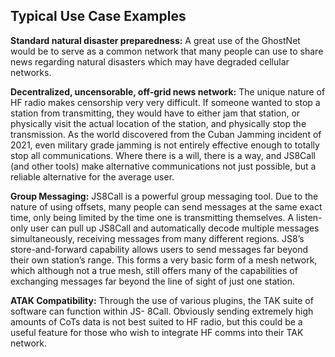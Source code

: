 ## Typical Use Case Examples

**Standard natural disaster preparedness:** A great use of the GhostNet would be to serve as a common
network that many people can use to share news regarding natural disasters which may have degraded
cellular networks.

**Decentralized, uncensorable, off-grid news network:** The unique nature of HF radio makes censorship very
very difficult. If someone wanted to stop a station from transmitting, they would have to either jam that station,
or physically visit the actual location of the station, and physically stop the transmission. As the world
discovered from the Cuban Jamming incident of 2021, even military grade jamming is not entirely effective
enough to totally stop all communications. Where there is a will, there is a way, and JS8Call (and other
tools) make alternative communications not just possible, but a reliable alternative for the average user.

**Group Messaging:** JS8Call is a powerful group messaging tool. Due to the nature of using offsets, many
people can send messages at the same exact time, only being limited by the time one is transmitting themselves.
A listen-only user can pull up JS8Call and automatically decode multiple messages simultaneously,
receiving messages from many different regions. JS8’s store-and-forward capability allows users to send
messages far beyond their own station’s range. This forms a very basic form of a mesh network, which
although not a true mesh, still offers many of the capabilities of exchanging messages far beyond the line
of sight of just one station.

**ATAK Compatibility:** Through the use of various plugins, the TAK suite of software can function within JS-
8Call. Obviously sending extremely high amounts of CoTs data is not best suited to HF radio, but this could
be a useful feature for those who wish to integrate HF comms into their TAK network.